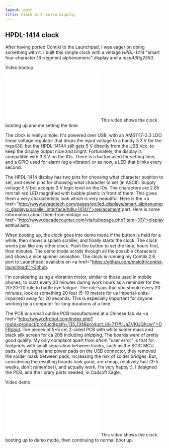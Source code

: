 ```yaml
---
layout: post
title: Clock with retro display
---
```



## HPDL-1414 clock

After having ported Contiki to the Launchpad, I was eager on doing something with it. I built this simple clock with a vintage *HPDL-1414* \"smart four-character 16-segment alphanumeric\" display and a *msp430g2553*.

Video bootup
<iframe width=\"640\" height=\"360\" src=\"https://www.youtube-nocookie.com/embed/X6pWpAnn9J8\" frameborder=\"0\" allowfullscreen></iframe>
This video shows the clock booting up and me setting the time.

The clock is really simple. It\'s powered over USB, with an AMS1117-3.3 LDO linear voltage regulator that drops the input voltage to a handy 3.3 V for the msp430, but the HPDL-14144 still gets 5 V directly from the USB Vcc, to keep the display output nice and bright. Fortunately, the display is compatible with 3.3 V on the IOs. There is a button used for setting time, and a GPIO used for alarm (eg a vibrator) or as now, a LED that blinks every second.

The HPDL-1414 display has two pins for choosing what character position to set, and seven pins for choosing what character to set (in ASCII). Supply voltage 5 V but accepts 3 V logic level on the IOs. The characters are 2.85 mm tall red LED magnified with bubble plastic in front of them. This gives them a very characteristic look which is very beautiful. Here is the <a href=\"http://www.avagotech.com/pages/en/led_displays/smart_alphanumeric_displays/parallel_interface/hdlu-1414/\">replacement part</a>. Here is some information about them from vintage <a href=\"http://www.decadecounter.com/vta/tubepage.php?item=33\">display enthusiasts</a>.


When booting up, the clock goes into demo mode if the button is held for a while, then shows a splash scroller, and finally starts the clock. The clock works just like any other clock. Push the button to set the time, hours first, then minutes. The demo mode scrolls through all the possible characters and shows a nice spinner animation. The clock is running my Contiki 2.6 port to Launchpad, available on <a href=\"https://github.com/msloth/contiki-launchpad\">Github</a>. 

I\'m considering using a vibration motor, similar to those used in mobile phones, to buzz every 20 minutes during work hours as a reminder for the 20-20-20 rule to battle eye fatigue. The rule says that you should every 20 minutes, look at something 20 feet (5-10 meters for us Imperial-units-impaired) away for 20 seconds. This is especially important for anyone working by a computer for long durations at a time.

The PCB is a small outline PCB manufactured at a Chinese fab via <a href=\"http://www.dfrobot.com/index.php?route=product/product&path=135_134&product_id=717#.UaZVKIJQhcw\">DFRobot</a>. Ten pieces of 5*5 cm 2-sided PCB with white solder mask and black silk screen for ca 20$ including shipping. The boards were of pretty good quality. My only complaint apart from *ahem* \"user error\" is that for footprints with small separation between tracks, such as the SOIC MCU pads, or the signal and power pads on the USB connector, they removed the solder mask between pads, increasing the risk of solder bridges. But, considering the resulting boards look good, are cheap, relatively fast (3-5 weeks, don\'t remember), and actually work, I\'m very happy :). I designed the PCB, and the library parts needed, in Cadsoft Eagle.

Video demo
<iframe width=\"640\" height=\"360\" src=\"https://www.youtube-nocookie.com/embed/H-n53o-2VUA\" frameborder=\"0\" allowfullscreen></iframe>
This video shows the clock booting up to demo mode, then continuing to normal boot up.

